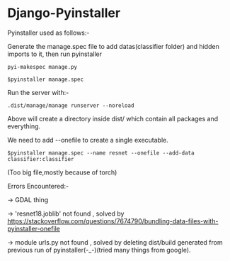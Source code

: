 # Django-Pyinstaller

Pyinstaller used as follows:-

Generate the manage.spec file to add datas(classifier folder) and hidden imports to it, then run pyinstaller
```
pyi-makespec manage.py
```
```
$pyinstaller manage.spec
```

Run the server with:-
```
.dist/manage/manage runserver --noreload
```

Above will create a directory inside dist/ which contain all packages and everything.

We need to add --onefile to create a single executable.

```
$pyinstaller manage.spec --name resnet --onefile --add-data classifier:classifier
```
(Too big file,mostly because of torch)


Errors Encountered:-

-> GDAL thing

-> 'resnet18.joblib' not found , solved by https://stackoverflow.com/questions/7674790/bundling-data-files-with-pyinstaller-onefile

-> module urls.py not found , solved by deleting dist/build generated from previous run of pyinstaller(-_-)(tried many things from google).
